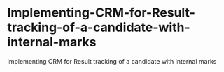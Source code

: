 # Implementing-CRM-for-Result-tracking-of-a-candidate-with-internal-marks
Implementing CRM for Result tracking of a candidate with internal marks
